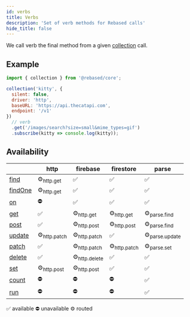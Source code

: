 ```yaml
---
id: verbs
title: Verbs
description: 'Set of verb methods for Rebased calls'
hide_title: false
---
```


We call verb the final method from a given [collection](/core/collection) call.

## Example

```js
import { collection } from '@rebased/core';

collection('kitty', {
  silent: false,
  driver: 'http',
  baseURL: 'https://api.thecatapi.com',
  endpoint: '/v1'
})
  // verb
  .get('/images/search?size=small&mime_types=gif')
  .subscribe(kitty => console.log(kitty));
```


## Availability
|                                  | http                   | firebase                | firestore              | parse                    |
| -------------------------------- | ---------------------- | ----------------------- | ---------------------- | ------------------------ |
| <a href="/core/api/">find</a>    | ⚙<sub>http.get</sub>   | ✅                       | ✅                      | ✅                        |
| <a href="/core/api/">findOne</a> | ⚙<sub>http.get</sub>   | ✅                       | ✅                      | ✅                        |
| <a href="/core/api/">on</a>      | ⛔️                     | ✅                       | ✅                      | ✅                        |
| <a href="/core/api/">get</a>     | ✅                      | ⚙<sub>http.get</sub>    | ⚙<sub>http.get</sub>   | ⚙<sub>parse.find</sub>   |
| <a href="/core/api/">post</a>    | ✅                      | ⚙<sub>http.post</sub>   | ⚙<sub>http.post</sub>  | ⚙<sub>parse.find</sub>   |
| <a href="/core/api/">update</a>  | ⚙<sub>http.patch</sub> | ⚙<sub>http.patch</sub>  | ✅                      | ⚙<sub>parse.update</sub> |
| <a href="/core/api/">patch</a>   | ✅                      | ⚙<sub>http.patch</sub>  | ⚙<sub>http.patch</sub> | ⚙<sub>parse.set</sub>    |
| <a href="/core/api/">delete</a>  | ✅                      | ⚙<sub>http.delete</sub> | ✅                      | ✅                        |
| <a href="/core/api/">set</a>     | ⚙<sub>http.post</sub>  | ⚙<sub>http.post</sub>   | ✅                      | ✅                        |
| <a href="/core/api/">count</a>   | ⛔️                     | ⛔️                      | ⛔️                     | ✅                        |
| <a href="/core/api/">run</a>     | ⛔️                     | ⛔️                      | ⛔️                     | ✅                        |


✅ available ⛔️ unavailable ⚙ routed